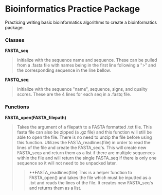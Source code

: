 # Bioinformatics Practice Package
Practicing writing basic bioinformatics algorithms to create a bioinformatics package.

### Classes

**FASTA_seq**
> Initialize with the sequence name and sequence. These can be pulled from a .fasta file with names being in the first line following a ">" and the corresponding sequence in the line bellow.

**FASTQ_seq**
> Initialize with the sequence "name", sequence, signs, and quality scores. These are the 4 lines for each seq in a .fastq file.

### Functions

**FASTA_open(FASTA_filepath)**
> Takes the argument of a filepath to a FASTA formatted .txt file. This fasta file can also be zipped (a .gz file) and this function will still be able to open the file. There is no need to unzip the file before using this function. Utilizes the FASTA_readlines(file) in order to read the lines of the file and create the FASTA_seq's. This will create new FASTA_seqs and return them as a list if there are multiple sequences within the file and will return the single FASTA_seq if there is only one sequence so it will not need to be unpacked later.
>>**FASTA_readlines(file)
>> This is a helper function to FASTA_open() and takes the file which must be inputted as a .txt and reads the lines of the file. It creates new FASTA_seq's and returns them as a list.


